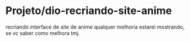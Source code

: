 # Projeto/dio-recriando-site-anime
recriando interface de site de anime
qualquer melhoria estarei mostrando, se vc saber como melhora tmj.

